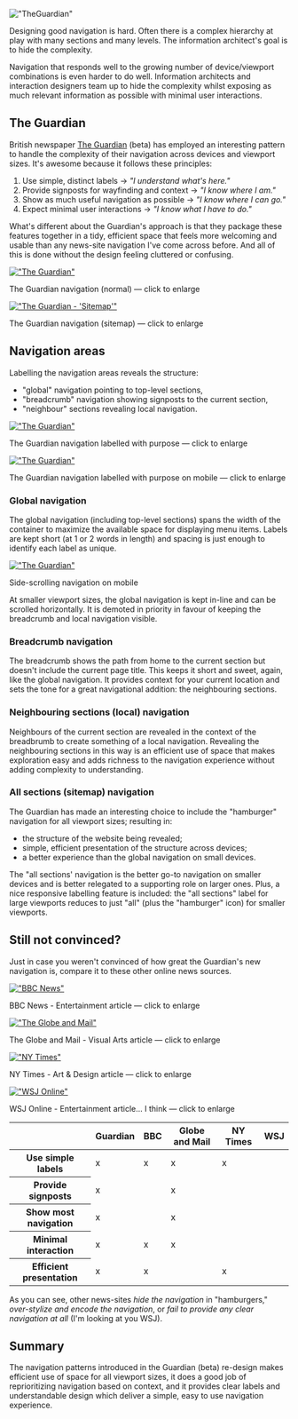 !["TheGuardian"](../assets/img/guardian/1-art-n-design-article.png "TheGuardian")

Designing good navigation is hard. Often there is a complex hierarchy at play with many sections and many levels. The information architect's goal is to hide the complexity.

Navigation that responds well to the growing number of device/viewport combinations is even harder to do well. Information architects and interaction designers team up to hide the complexity whilst exposing as much relevant information as possible with minimal user interactions.

## The Guardian

British newspaper [The Guardian](http://www.theguardian.com/) (beta) has employed an interesting pattern to handle the complexity of their navigation across devices and viewport sizes. It's awesome because it follows these principles:

1. Use simple, distinct labels &rarr; _"I understand what's here."_
2. Provide signposts for wayfinding and context &rarr; _"I know where I am."_
3. Show as much useful navigation as possible &rarr; _"I know where I can go."_
4. Expect minimal user interactions &rarr; _"I know what I have to do."_

What's different about the Guardian's approach is that they package these features together in a tidy, efficient space that feels more welcoming and usable than any news-site navigation I've come across before. And all of this is done without the design feeling cluttered or confusing.

[!["The Guardian"](../assets/img/guardian/1a-art-n-design-article.png "The Guardian")](../assets/img/guardian/1a-art-n-design-article.png)
<p class="image-caption">The Guardian navigation (normal) &mdash; click to enlarge</p>

[!["The Guardian - 'Sitemap'"](../assets/img/guardian/2a-art-n-design-article-sitemap.png "The Guardian - Sitemap")](../assets/img/guardian/2a-art-n-design-article-sitemap.png)
<p class="image-caption">The Guardian navigation (sitemap) &mdash; click to enlarge</p>

## Navigation areas

Labelling the navigation areas reveals the structure:

- "global" navigation pointing to top-level sections,
- "breadcrumb" navigation showing signposts to the current section,
- "neighbour" sections revealing local navigation.

[!["The Guardian"](../assets/img/guardian/6-areas-medium.png "The Guardian - Navigation zones")](../assets/img/guardian/6-areas-medium.png)
<p class="image-caption">The Guardian navigation labelled with purpose &mdash; click to enlarge</p>

[!["The Guardian"](../assets/img/guardian/7-areas-small.png "The Guardian - Navigation zones on mobile")](../assets/img/guardian/7-areas-small.png)
<p class="image-caption">The Guardian navigation labelled with purpose on mobile &mdash; click to enlarge</p>

### Global navigation

The global navigation (including top-level sections) spans the width of the container to maximize the available space for displaying menu items. Labels are kept short (at 1 or 2 words in length) and spacing is just enough to identify each label as unique.

[!["The Guardian"](../assets/img/guardian/0-theguardian-mobile-nav.gif "The Guardian - Navigation zones on mobile")](../assets/img/guardian/0-theguardian-mobile-nav.gif)
<p class="image-caption">Side-scrolling navigation on mobile</p>

At smaller viewport sizes, the global navigation is kept in-line and can be scrolled horizontally. It is demoted in priority in favour of keeping the breadcrumb and local navigation visible.

### Breadcrumb navigation

The breadcrumb shows the path from home to the current section but doesn't include the current page title. This keeps it short and sweet, again, like the global navigation. It provides context for your current location and sets the tone for a great navigational addition: the neighbouring sections.

### Neighbouring sections (local) navigation

Neighbours of the current section are revealed in the context of the breadbrumb to create something of a local navigation. Revealing the neighbouring sections in this way is an efficient use of space that makes exploration easy and adds richness to the navigation experience without adding complexity to understanding.

### All sections (sitemap) navigation

The Guardian has made an interesting choice to include the "hamburger" navigation for all viewport sizes; resulting in:

- the structure of the website being revealed;
- simple, efficient presentation of the structure across devices;
- a better experience than the global navigation on small devices.

The "all sections' navigation is the better go-to navigation on smaller devices and is better relegated to a supporting role on larger ones. Plus, a nice responsive labelling feature is included: the "all sections" label for large viewports reduces to just "all" (plus the "hamburger" icon) for smaller viewports.

## Still not convinced?

Just in case you weren't convinced of how great the Guardian's new navigation is, compare it to these other online news sources.

[!["BBC News"](../assets/img/guardian/10-bbc-entertainment-article.png "BBC News - Entertainment article")](../assets/img/10-bbc-entertainment-article.png)
<p class="image-caption">BBC News - Entertainment article &mdash; click to enlarge</p>

[!["The Globe and Mail"](../assets/img/guardian/8-globe-and-mail-visarts-article.png "The Globe and Mail - Visual Arts article")](../assets/img/8-globe-and-mail-visarts-article.png)
<p class="image-caption">The Globe and Mail - Visual Arts article &mdash; click to enlarge</p>

[!["NY Times"](../assets/img/guardian/11-nytimes-artdesign-article.png "NY Times - Art & Design article")](../assets/img/11-nytimes-artdesign-article.png)
<p class="image-caption">NY Times - Art & Design article &mdash; click to enlarge</p>

[!["WSJ Online"](../assets/img/guardian/9-wsj-somewhere-article.png "WSJ Online - Entertainment article... I think")](../assets/img/9-wsj-somewhere-article.png)
<p class="image-caption">WSJ Online - Entertainment article... I think &mdash; click to enlarge</p>


<table class="table table-condensed table-striped">
	<thead>
	<tr>
		<th>&nbsp;</th>
		<th class="text-center">Guardian</th>
		<th class="text-center">BBC</th>
		<th class="text-center">Globe and Mail</th>
		<th class="text-center">NY Times</th>
		<th class="text-center">WSJ</th>
	</tr>
	</thead>
	<tbody>
		<tr>
			<th>Use simple labels</th>
			<td class="text-center">x</td>
			<td class="text-center">x</td>
			<td class="text-center">x</td>
			<td class="text-center">x</td>
			<td class="text-center"></td>
		</tr>
		<tr>
		<th>Provide signposts</th>
			<td class="text-center">x</td>
			<td class="text-center"></td>
			<td class="text-center">x</td>
			<td class="text-center"></td>
			<td class="text-center"></td>
		</tr>
		<tr>
		<th>Show most navigation</th>
			<td class="text-center">x</td>
			<td class="text-center"></td>
			<td class="text-center">x</td>
			<td class="text-center"></td>
			<td class="text-center"></td>
		</tr>
		<tr>
		<th>Minimal interaction</th>
			<td class="text-center">x</td>
			<td class="text-center">x</td>
			<td class="text-center">x</td>
			<td class="text-center"></td>
			<td class="text-center"></td>
		</tr>
		<tr>
			<th>Efficient presentation</th>
			<td class="text-center">x</td>
			<td class="text-center">x</td>
			<td class="text-center"></td>
			<td class="text-center">x</td>
			<td class="text-center"></td>
		</tr>
	</tbody>
</table>

As you can see, other news-sites _hide the navigation_ in "hamburgers," _over-stylize and encode the navigation_, or _fail to provide any clear navigation at all_ (I'm looking at you WSJ).


## Summary

The navigation patterns introduced in the Guardian (beta) re-design makes efficient use of space for all viewport sizes, it does a good job of reprioritizing navigation based on context, and it provides clear labels and understandable design which deliver a simple, easy to use navigation experience.